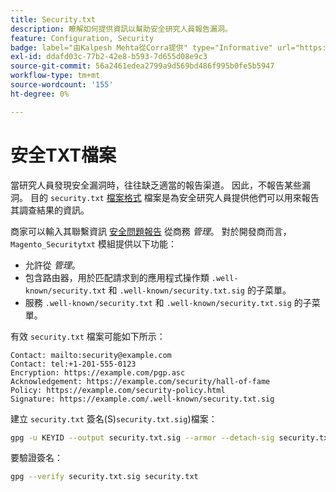 ```yaml
---
title: Security.txt
description: 瞭解如何提供資訊以幫助安全研究人員報告漏洞。
feature: Configuration, Security
badge: label="由Kalpesh Mehta從Corra提供" type="Informative" url="https://solutionpartners.adobe.com/s/directory/detail/corra" tooltip="Kalpesh Mehta"
exl-id: ddafd03c-77b2-42e8-b593-7d655d08e9c3
source-git-commit: 56a2461edea2799a9d569bd486f995b0fe5b5947
workflow-type: tm+mt
source-wordcount: '155'
ht-degree: 0%

---
```


# 安全TXT檔案

當研究人員發現安全漏洞時，往往缺乏適當的報告渠道。 因此，不報告某些漏洞。 目的 `security.txt` [檔案格式](https://datatracker.ietf.org/doc/html/draft-foudil-securitytxt-09) 檔案是為安全研究人員提供他們可以用來報告其調查結果的資訊。

商家可以輸入其聯繫資訊 [安全問題報告](https://docs.magento.com/user-guide/stores/security-issue-reporting.html) 從商務 _管理_。 對於開發商而言， `Magento_Securitytxt` 模組提供以下功能：

- 允許從 _管理_。
- 包含路由器，用於匹配請求到的應用程式操作類 `.well-known/security.txt` 和 `.well-known/security.txt.sig` 的子菜單。
- 服務 `.well-known/security.txt` 和 `.well-known/security.txt.sig` 的子菜單。

有效 `security.txt` 檔案可能如下所示：

```text
Contact: mailto:security@example.com
Contact: tel:+1-201-555-0123
Encryption: https://example.com/pgp.asc
Acknowledgement: https://example.com/security/hall-of-fame
Policy: https://example.com/security-policy.html
Signature: https://example.com/.well-known/security.txt.sig
```

建立 `security.txt` 簽名(S)`security.txt.sig`)檔案：

```bash
gpg -u KEYID --output security.txt.sig --armor --detach-sig security.txt
```

要驗證簽名：

```bash
gpg --verify security.txt.sig security.txt
```
